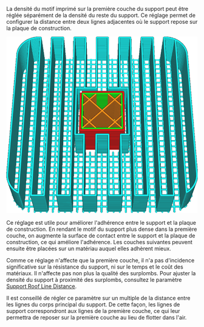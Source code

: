 La densité du motif imprimé sur la première couche du support peut être réglée séparément de la densité du reste du support. Ce réglage permet de configurer la distance entre deux lignes adjacentes où le support repose sur la plaque de construction.

![Le motif de la première couche est deux fois plus dense que le reste du support](../../../articles/images/support_initial_layer_line_distance.png)

Ce réglage est utile pour améliorer l'adhérence entre le support et la plaque de construction. En rendant le motif du support plus dense dans la première couche, on augmente la surface de contact entre le support et la plaque de construction, ce qui améliore l'adhérence. Les couches suivantes peuvent ensuite être placées sur un matériau auquel elles adhèrent mieux.

Comme ce réglage n'affecte que la première couche, il n'a pas d'incidence significative sur la résistance du support, ni sur le temps et le coût des matériaux. Il n'affecte pas non plus la qualité des surplombs. Pour ajuster la densité du support à proximité des surplombs, consultez le paramètre [Support Roof Line Distance](support_roof_line_distance.md).

Il est conseillé de régler ce paramètre sur un multiple de la distance entre les lignes du corps principal du support. De cette façon, les lignes de support correspondront aux lignes de la première couche, ce qui leur permettra de reposer sur la première couche au lieu de flotter dans l'air.
